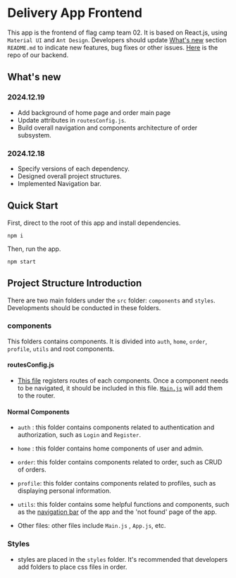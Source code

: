 # Delivery App Frontend

This app is the frontend of flag camp team 02. It is based on React.js, using `Material UI` and `Ant Design`. Developers should update [What's new](#what's-new) section `README.md` to indicate new features, bug fixes or other issues. [Here](https://github.com/defene/Delivery-management-app) is the repo of our backend.

## What's new

### 2024.12.19

- Add background of home page and order main page
- Update attributes in `routesConfig.js`.
- Build overall navigation and components architecture of order subsystem.

### 2024.12.18

- Specify versions of each dependency.
- Designed overall project structures.
- Implemented Navigation bar.

## Quick Start

First, direct to the root of this app and install dependencies.

```
npm i
```

Then, run the app.

```
npm start
```

## Project Structure Introduction

There are two main folders under the `src` folder: `components` and `styles`. Developments should be conducted in these folders.

### components

This folders contains components. It is divided into `auth`, `home`, `order`, `profile`, `utils` and root components.

#### routesConfig.js

- [This file](./src/components/routesConfig.js) registers routes of each components. Once a component needs to be navigated, it should be included in this file. [`Main.js`](./src/components/Main.js) will add them to the router.

#### Normal Components

- `auth` : this folder contains components related to authentication and authorization, such as `Login` and `Register`.

- `home` : this folder contains home components of user and admin.
- `order`: this folder contains components related to order, such as CRUD of orders.
- `profile`: this folder contains components related to profiles, such as displaying personal information.
- `utils`: this folder contains some helpful functions and components, such as the [navigation bar](./src/components/utils/ResponsiveAppBar.js) of the app and the 'not found' page of the app.
- Other files: other files include `Main.js` , `App.js`, etc. 

### Styles

- styles are placed in the `styles` folder. It's recommended that developers add folders to place css files in order.
